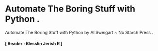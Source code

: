 # Automate The Boring Stuff with Python .
Automate The Boring Stuff with Python by Al Sweigart ~ No Starch Press .
#### **[ Reader : Blesslin Jerish R ]**
